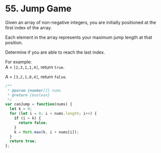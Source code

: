 # 55. Jump Game

Given an array of non-negative integers, you are initially positioned at the first index of the array.

Each element in the array represents your maximum jump length at that position.

Determine if you are able to reach the last index.

For example:  
A = `[2,3,1,1,4]`, return `true`.

A = `[3,2,1,0,4]`, return `false`.

```javascript
/**
 * @param {number[]} nums
 * @return {boolean}
 */
var canJump = function(nums) {
  let k = 0;
  for (let i = 0; i < nums.length; i++) {
    if (i > k) {
      return false;
    }
    k = Math.max(k, i + nums[i]);
  }
  return true;
};
```
